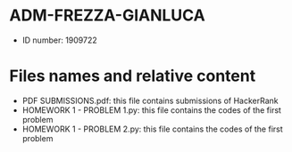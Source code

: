 # ADM-FREZZA-GIANLUCA
- ID number: 1909722
# Files names and relative content
- PDF SUBMISSIONS.pdf: this file contains submissions of HackerRank
- HOMEWORK 1 - PROBLEM 1.py: this file contains the codes of the first problem
- HOMEWORK 1 - PROBLEM 2.py: this file contains the codes of the first problem

